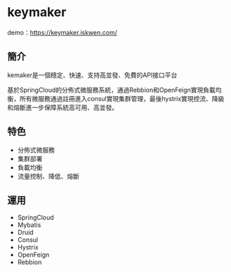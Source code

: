 # keymaker
demo：https://keymaker.iskwen.com/

## 簡介
kemaker是一個穩定、快速、支持高並發、免費的API接口平台

基於SpringCloud的分佈式微服務系統，通過Rebbion和OpenFeign實現負載均衡，所有微服務通過註冊進入consul實現集群管理，最後hystrix實現控流、降級和熔斷進一步保障系統高可用、高並發。
## 特色
* 分佈式微服務
* 集群部署
* 負載均衡
* 流量控制、降低、熔斷

## 運用
* SpringCloud
* Mybatis
* Druid
* Consul
* Hystrix
* OpenFeign
* Rebbion

